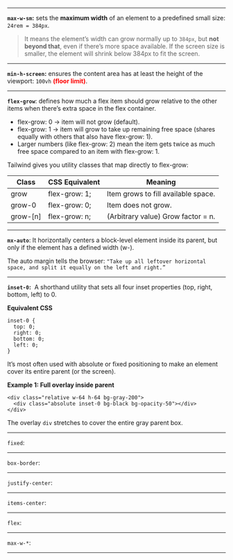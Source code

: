 
---

**`max-w-sm`:** sets the **maximum width** of an element to a predefined small size:  `24rem = 384px`.

> It means the element’s width can grow normally up to `384px`, but **not beyond that**, even if there’s more space available.  If the screen size is smaller, the element will shrink below 384px to fit the screen.

---

**`min-h-screen`:** ensures the content area has at least the height of the viewport: `100vh` <span style="color:red;"><strong>(floor limit)</strong></span>.

---

**`flex-grow`**: defines how much a flex item should grow relative to the other items when there’s extra space in the flex container.

- flex-grow: 0 → item will not grow (default).
- flex-grow: 1 → item will grow to take up remaining free space (shares equally with others that also have flex-grow: 1).
- Larger numbers (like flex-grow: 2) mean the item gets twice as much free space compared to an item with flex-grow: 1.

Tailwind gives you utility classes that map directly to flex-grow:

|Class|CSS Equivalent|Meaning|
|---|---|---|
|grow|flex-grow: 1;|Item grows to fill available space.|
|grow-0|flex-grow: 0;|Item does not grow.|
|grow-[n]|flex-grow: n;|(Arbitrary value) Grow factor = n.|

---

**`mx-auto`**: It horizontally centers a block-level element inside its parent, but only if the element has a defined width (w-).

The auto margin tells the browser: `"Take up all leftover horizontal space, and split it equally on the left and right.”`

---

**`inset-0`:**  A shorthand utility that sets all four inset properties (top, right, bottom, left) to 0.

**Equivalent CSS**

```
inset-0 {
  top: 0;
  right: 0;
  bottom: 0;
  left: 0;
}
```

It’s most often used with absolute or fixed positioning to make an element cover its entire parent (or the screen).

**Example 1: Full overlay inside parent**

```
<div class="relative w-64 h-64 bg-gray-200">
  <div class="absolute inset-0 bg-black bg-opacity-50"></div>
</div>
```

The overlay `div` stretches to cover the entire gray parent box.

---

`fixed`: 

---

`box-border`:

---

`justify-center`:

---

`items-center`:

---

`flex`:

---

`max-w-*`:

---